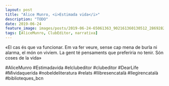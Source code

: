 ```yaml
---
layout: post
title: "Alice Munro, <i>Estimada vida</i>"
description: "TODO"
date: 2019-06-24
feature_image: images/posts/2019-06-24-65061363_902161360130512_2869282314504726867_n_18078641224026443.jpg
tags: [AliceMunro, ClubEditor, narrativa]
---
```


«El cas és que va funcionar. Em va fer veure, sense cap mena de burla ni alarma, el món on vivíem. La gent té pensaments que preferiria no tenir. Són coses de la vida»
<!--more-->

#AliceMunro #Estimadavida #elclubeditor #clubeditor #DearLife #Mividaquerida #nobeldeliteratura #relats #llibresencatalà #llegirencatalà #biblioteques_bcn


